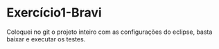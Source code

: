 # Exercício1-Bravi

 Coloquei no git o projeto inteiro com as configurações do eclipse, basta baixar e executar os testes.
